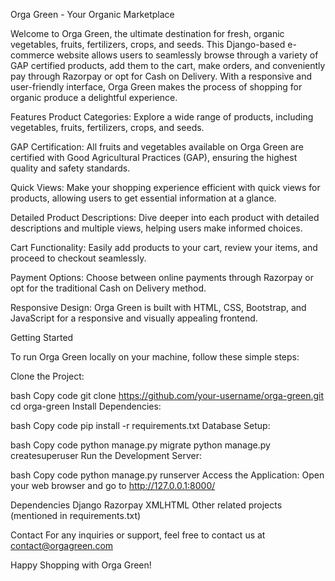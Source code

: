 Orga Green - Your Organic Marketplace

Welcome to Orga Green, the ultimate destination for fresh, organic vegetables, fruits, fertilizers, crops, and seeds. This Django-based e-commerce website allows users to seamlessly browse through a variety of GAP certified products, add them to the cart, make orders, and conveniently pay through Razorpay or opt for Cash on Delivery. With a responsive and user-friendly interface, Orga Green makes the process of shopping for organic produce a delightful experience.

Features
Product Categories: Explore a wide range of products, including vegetables, fruits, fertilizers, crops, and seeds.

GAP Certification: All fruits and vegetables available on Orga Green are certified with Good Agricultural Practices (GAP), ensuring the highest quality and safety standards.

Quick Views: Make your shopping experience efficient with quick views for products, allowing users to get essential information at a glance.

Detailed Product Descriptions: Dive deeper into each product with detailed descriptions and multiple views, helping users make informed choices.

Cart Functionality: Easily add products to your cart, review your items, and proceed to checkout seamlessly.

Payment Options: Choose between online payments through Razorpay or opt for the traditional Cash on Delivery method.

Responsive Design: Orga Green is built with HTML, CSS, Bootstrap, and JavaScript for a responsive and visually appealing frontend.


Getting Started

To run Orga Green locally on your machine, follow these simple steps:


Clone the Project:

bash
Copy code
git clone https://github.com/your-username/orga-green.git
cd orga-green
Install Dependencies:

bash
Copy code
pip install -r requirements.txt
Database Setup:

bash
Copy code
python manage.py migrate
python manage.py createsuperuser
Run the Development Server:

bash
Copy code
python manage.py runserver
Access the Application:
Open your web browser and go to http://127.0.0.1:8000/

Dependencies
Django
Razorpay
XMLHTML
Other related projects (mentioned in requirements.txt)


Contact
For any inquiries or support, feel free to contact us at contact@orgagreen.com

Happy Shopping with Orga Green!
